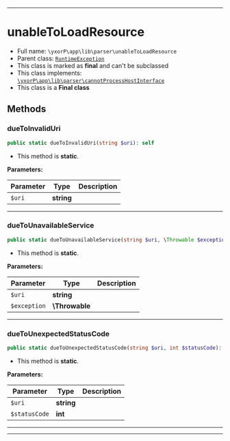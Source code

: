 ***

# unableToLoadResource





* Full name: `\yxorP\app\lib\parser\unableToLoadResource`
* Parent class: [`RuntimeException`](../../../../RuntimeException.md)
* This class is marked as **final** and can't be subclassed
* This class implements:
[`\yxorP\app\lib\parser\cannotProcessHostInterface`](./cannotProcessHostInterface.md)
* This class is a **Final class**




## Methods


### dueToInvalidUri



```php
public static dueToInvalidUri(string $uri): self
```



* This method is **static**.




**Parameters:**

| Parameter | Type | Description |
|-----------|------|-------------|
| `$uri` | **string** |  |




***

### dueToUnavailableService



```php
public static dueToUnavailableService(string $uri, \Throwable $exception): self
```



* This method is **static**.




**Parameters:**

| Parameter | Type | Description |
|-----------|------|-------------|
| `$uri` | **string** |  |
| `$exception` | **\Throwable** |  |




***

### dueToUnexpectedStatusCode



```php
public static dueToUnexpectedStatusCode(string $uri, int $statusCode): self
```



* This method is **static**.




**Parameters:**

| Parameter | Type | Description |
|-----------|------|-------------|
| `$uri` | **string** |  |
| `$statusCode` | **int** |  |




***


***


